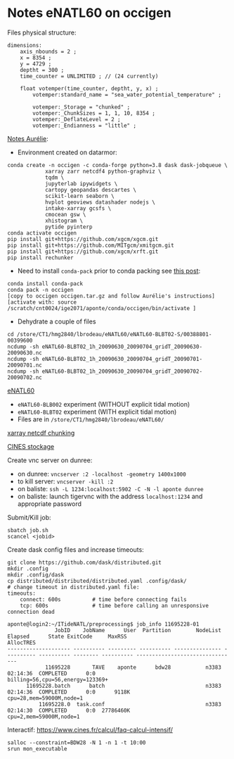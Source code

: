 # Notes eNATL60 on occigen

Files physical structure:

```
dimensions:
	axis_nbounds = 2 ;
	x = 8354 ;
	y = 4729 ;
	deptht = 300 ;
	time_counter = UNLIMITED ; // (24 currently)

	float votemper(time_counter, deptht, y, x) ;
		votemper:standard_name = "sea_water_potential_temperature" ;

		votemper:_Storage = "chunked" ;
		votemper:_ChunkSizes = 1, 1, 10, 8354 ;
		votemper:_DeflateLevel = 2 ;
		votemper:_Endianness = "little" ;

```


[Notes Aurélie](https://github.com/auraoupa/scripts-occigen-for-Arne):

- Environment created on datarmor:
```
conda create -n occigen -c conda-forge python=3.8 dask dask-jobqueue \
            xarray zarr netcdf4 python-graphviz \
            tqdm \
            jupyterlab ipywidgets \
            cartopy geopandas descartes \
            scikit-learn seaborn \
            hvplot geoviews datashader nodejs \
            intake-xarray gcsfs \
            cmocean gsw \
            xhistogram \
            pytide pyinterp
conda activate occigen
pip install git+https://github.com/xgcm/xgcm.git
pip install git+https://github.com/MITgcm/xmitgcm.git
pip install git+https://github.com/xgcm/xrft.git
pip install rechunker
```

- Need to install `conda-pack` prior to conda packing see [this post](https://litingchen16.medium.com/how-to-use-conda-pack-to-relocate-your-condo-environment-622b68e077df):
```
conda install conda-pack
conda pack -n occigen
[copy to occigen occigen.tar.gz and follow Aurélie's instructions]
[activate with: source /scratch/cnt0024/ige2071/aponte/conda/occigen/bin/activate ]
```

- Dehydrate a couple of files
```
cd /store/CT1/hmg2840/lbrodeau/eNATL60/eNATL60-BLBT02-S/00388801-00399600
ncdump -sh eNATL60-BLBT02_1h_20090630_20090704_gridT_20090630-20090630.nc
ncdump -sh eNATL60-BLBT02_1h_20090630_20090704_gridT_20090701-20090701.nc
ncdump -sh eNATL60-BLBT02_1h_20090630_20090704_gridT_20090702-20090702.nc
```


[eNATL60](https://github.com/ocean-next/eNATL60/blob/master/02_experiment-setup.md)
- `eNATL60-BLB002` experiment (WITHOUT explicit tidal motion)
- `eNATL60-BLBT02` experiment (WITH explicit tidal motion)
- Files are in `/store/CT1/hmg2840/lbrodeau/eNATL60/`

[xarray netcdf chunking](https://github.com/pydata/xarray/issues/1440)

[CINES stockage](https://www.cines.fr/calcul/organisation-des-espaces-de-donnees/espaces-de-donnees-quotas-disques-restaurations-de-fichiers/)

Create vnc server on dunree:

- on dunree: `vncserver :2 -localhost -geometry 1400x1000`
- to kill server: `vncserver -kill :2`
- on baliste: `ssh -L 1234:localhost:5902 -C -N -l aponte dunree`
- on baliste: launch tigervnc with the address `localhost:1234` and appropriate password

Submit/Kill job:
```
sbatch job.sh
scancel <jobid>
```


Create dask config files and increase timeouts:
```
git clone https://github.com/dask/distributed.git
mkdir .config
mkdir .config/dask
cp distributed/distributed/distributed.yaml .config/dask/
# change timeout in distributed.yaml file:
timeouts:
	connect: 600s          # time before connecting fails
	tcp: 600s              # time before calling an unresponsive connection dead
```



```
aponte@login2:~/ITideNATL/preprocessing$ job_info 11695228-01
               JobID    JobName      User  Partition        NodeList    Elapsed      State ExitCode     MaxRSS                        AllocTRES
-------------------- ---------- --------- ---------- --------------- ---------- ---------- -------- ---------- --------------------------------
            11695228       TAVE    aponte      bdw28           n3383   02:14:36  COMPLETED      0:0            billing=56,cpu=56,energy=123369+
      11695228.batch      batch                                n3383   02:14:36  COMPLETED      0:0      9118K         cpu=28,mem=59000M,node=1
          11695228.0  task.conf                                n3383   02:14:30  COMPLETED      0:0  27786460K          cpu=2,mem=59000M,node=1
```


Interactif: https://www.cines.fr/calcul/faq-calcul-intensif/

```
salloc --constraint=BDW28 -N 1 -n 1 -t 10:00
srun mon_executable
```
